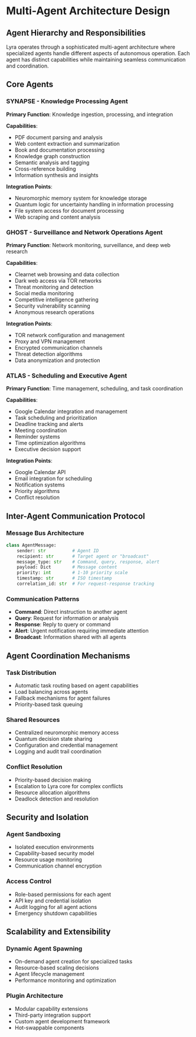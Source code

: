 # Multi-Agent Architecture Design

## Agent Hierarchy and Responsibilities

Lyra operates through a sophisticated multi-agent architecture where specialized agents handle different aspects of autonomous operation. Each agent has distinct capabilities while maintaining seamless communication and coordination.

## Core Agents

### SYNAPSE - Knowledge Processing Agent
**Primary Function**: Knowledge ingestion, processing, and integration

**Capabilities**:
- PDF document parsing and analysis
- Web content extraction and summarization
- Book and documentation processing
- Knowledge graph construction
- Semantic analysis and tagging
- Cross-reference building
- Information synthesis and insights

**Integration Points**:
- Neuromorphic memory system for knowledge storage
- Quantum logic for uncertainty handling in information processing
- File system access for document processing
- Web scraping and content analysis

### GHOST - Surveillance and Network Operations Agent
**Primary Function**: Network monitoring, surveillance, and deep web research

**Capabilities**:
- Clearnet web browsing and data collection
- Dark web access via TOR networks
- Threat monitoring and detection
- Social media monitoring
- Competitive intelligence gathering
- Security vulnerability scanning
- Anonymous research operations

**Integration Points**:
- TOR network configuration and management
- Proxy and VPN management
- Encrypted communication channels
- Threat detection algorithms
- Data anonymization and protection

### ATLAS - Scheduling and Executive Agent
**Primary Function**: Time management, scheduling, and task coordination

**Capabilities**:
- Google Calendar integration and management
- Task scheduling and prioritization
- Deadline tracking and alerts
- Meeting coordination
- Reminder systems
- Time optimization algorithms
- Executive decision support

**Integration Points**:
- Google Calendar API
- Email integration for scheduling
- Notification systems
- Priority algorithms
- Conflict resolution

## Inter-Agent Communication Protocol

### Message Bus Architecture
```python
class AgentMessage:
    sender: str          # Agent ID
    recipient: str       # Target agent or "broadcast"
    message_type: str    # Command, query, response, alert
    payload: Dict        # Message content
    priority: int        # 1-10 priority scale
    timestamp: str       # ISO timestamp
    correlation_id: str  # For request-response tracking
```

### Communication Patterns
- **Command**: Direct instruction to another agent
- **Query**: Request for information or analysis
- **Response**: Reply to query or command
- **Alert**: Urgent notification requiring immediate attention
- **Broadcast**: Information shared with all agents

## Agent Coordination Mechanisms

### Task Distribution
- Automatic task routing based on agent capabilities
- Load balancing across agents
- Fallback mechanisms for agent failures
- Priority-based task queuing

### Shared Resources
- Centralized neuromorphic memory access
- Quantum decision state sharing
- Configuration and credential management
- Logging and audit trail coordination

### Conflict Resolution
- Priority-based decision making
- Escalation to Lyra core for complex conflicts
- Resource allocation algorithms
- Deadlock detection and resolution

## Security and Isolation

### Agent Sandboxing
- Isolated execution environments
- Capability-based security model
- Resource usage monitoring
- Communication channel encryption

### Access Control
- Role-based permissions for each agent
- API key and credential isolation
- Audit logging for all agent actions
- Emergency shutdown capabilities

## Scalability and Extensibility

### Dynamic Agent Spawning
- On-demand agent creation for specialized tasks
- Resource-based scaling decisions
- Agent lifecycle management
- Performance monitoring and optimization

### Plugin Architecture
- Modular capability extensions
- Third-party integration support
- Custom agent development framework
- Hot-swappable components

